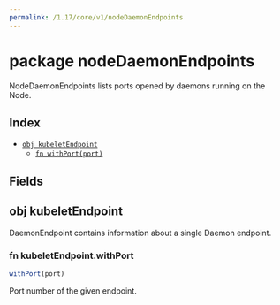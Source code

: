 ```yaml
---
permalink: /1.17/core/v1/nodeDaemonEndpoints
---
```


# package nodeDaemonEndpoints

NodeDaemonEndpoints lists ports opened by daemons running on the Node.

## Index

* [`obj kubeletEndpoint`](#obj-kubeletendpoint)
  * [`fn withPort(port)`](#fn-kubeletendpointwithport)

## Fields

## obj kubeletEndpoint

DaemonEndpoint contains information about a single Daemon endpoint.

### fn kubeletEndpoint.withPort

```ts
withPort(port)
```

Port number of the given endpoint.